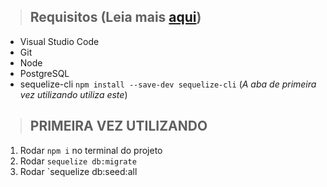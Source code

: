 >## Requisitos (**Leia mais [aqui](https://github.com/rodcoffani/tcc-vci-front#b%C3%B4nus)**)
- Visual Studio Code
- Git
- Node
- PostgreSQL 
- sequelize-cli `npm install --save-dev sequelize-cli` (*A aba de _primeira vez utilizando utiliza este_*)

>## PRIMEIRA VEZ UTILIZANDO
  1. Rodar `npm i` no terminal do projeto
  2. Rodar `sequelize db:migrate`
  3. Rodar `sequelize db:seed:all
